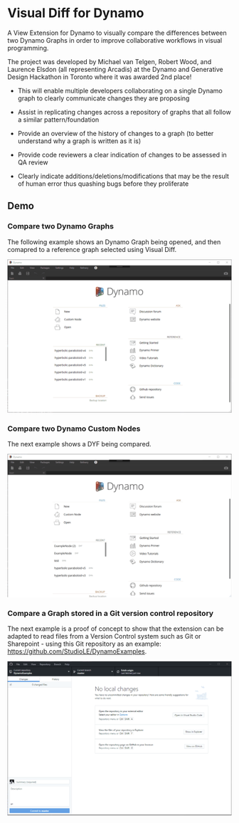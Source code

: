 # Visual Diff for Dynamo

A View Extension for Dynamo to visually compare the differences between two Dynamo Graphs in order to improve collaborative workflows in visual programming.

The project was developed by Michael van Telgen, Robert Wood, and Laurence Elsdon (all representing Arcadis) at the Dynamo and Generative Design Hackathon in Toronto where it was awarded 2nd place!

- This will enable multiple developers collaborating on a single Dynamo graph to clearly communicate changes they are proposing

- Assist in replicating changes across a repository of graphs that all follow a similar pattern/foundation

- Provide an overview of the history of changes to a graph (to better understand why a graph is written as it is)

- Provide code reviewers a clear indication of changes to be assessed in QA review

- Clearly indicate additions/deletions/modifications that may be the result of human error thus quashing bugs before they proliferate

## Demo

### Compare two Dynamo Graphs

The following example shows an Dynamo Graph being opened, and then comapred to a reference graph selected using Visual Diff.

![](Resources/compare-dyn.gif)

### Compare two Dynamo Custom Nodes

The next example shows a DYF being compared.

![](Resources/compare-dyf.gif)

### Compare a Graph stored in a Git version control repository

The next example is a proof of concept to show that the extension can be adapted to read files from a Version Control system such as Git or Sharepoint - using this Git repository as an example: https://github.com/StudioLE/DynamoExamples.

![](Resources/compare-git.gif)
